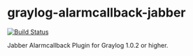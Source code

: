 graylog-alarmcallback-jabber
============================
[![Build Status](https://travis-ci.org/Graylog2/graylog2-alarmcallback-jabber.svg?branch=v1.0.2)](https://travis-ci.org/Graylog2/graylog2-alarmcallback-jabber)

Jabber Alarmcallback Plugin for Graylog 1.0.2 or higher.
